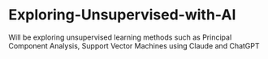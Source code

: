 # Exploring-Unsupervised-with-AI
Will be exploring unsupervised learning methods such as Principal Component Analysis, Support Vector Machines using Claude and ChatGPT
